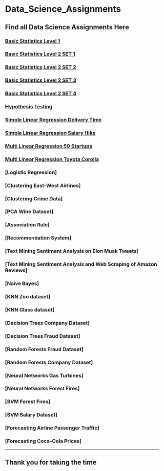 # Data_Science_Assignments

## Find all Data Science Assignments Here

### [Basic Statistics Level 1](https://github.com/poojashedge12/Assignment-Basic-Stats-Level1)

### [Basic Statistics Level 2 SET 1](https://github.com/poojashedge12/Assignment_2_Set_1/blob/main/README.md)

### [Basic Statistics Level 2 SET 2](https://github.com/poojashedge12/Assignment_2_Set_2)

### [Basic Statistics Level 2 SET 3](https://github.com/poojashedge12/Basic-Statistics-Level-2-SET-3/blob/main/README.md)

### [Basic Statistics Level 2 SET 4](https://github.com/poojashedge12/Basic-Statistics-Level-2-SET-4)

### [Hypothesis Testing](https://github.com/poojashedge12/Hypothesis-Testing)

### [Simple Linear Regression Delivery Time]()

### [Simple Linear Regression Salary Hike]()

### [Multi Linear Regression 50 Startups]()

### [Multi Linear Regression Toyota Corolla]()

### [Logistic Regression]

### [Clustering East-West Airlines]

### [Clustering Crime Data]

### [PCA Wine Dataset]

### [Association Rule]

### [Recommendation System]

### [Text Mining Sentiment Analysis on Elon Musk Tweets]

### [Text Mining Sentiment Analysis and Web Scraping of Amazon Reviews]

### [Naive Bayes]

### [KNN Zoo dataset]

### [KNN Glass dataset]

### [Decision Trees Company Dataset]

### [Decision Trees Fraud Dataset]

### [Random Forests Fraud Dataset]

### [Random Forests Company Dataset]

### [Neural Networks Gas Turbines]

### [Neural Networks Forest Fires]

### [SVM Forest Fires]

### [SVM Salary Dataset]

### [Forecasting Airline Passenger Traffic]

### [Forecasting Coca-Cola Prices]

___

**<h2>Thank you for taking the time**
